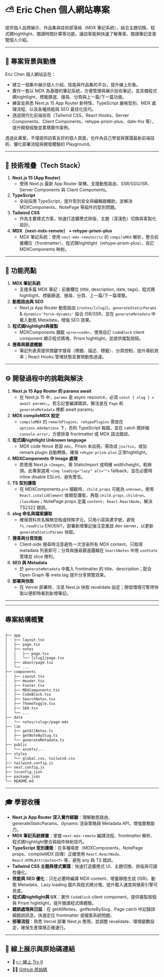 # ⛅ Eric Chen 個人網站專案

提供個人品牌展示、作品集與技術部落格（MDX 筆記系統），結合主題切換、程式碼hightlight、閱讀時間計算等功能，讓訪客能夠快速了解專案、閱讀筆記並瀏覽個人介紹。

---

## 🔎 專案背景與動機

Eric Chen 個人網站旨在：

- 建立一個集中展示個人介紹、技能與作品集的平台，提升線上形象。
- 實作一套以 MDX 為基礎的筆記系統，方便管理與展示技術筆記，並具備程式碼hightlight、標籤篩選、搜尋、分頁與上一篇/下一篇功能。
- 練習並熟悉 Next.js 15 App Router 新特性、TypeScript 嚴格型別、MDX 處理流程、以及各種效能與 SEO 最佳化技巧。
- 透過現代化前端技術（Tailwind CSS、React Hooks、Server Components、Client Components、rehype-prism-plus、date-fns 等），提升開發經驗並累積實作案例。

透過此專案，不僅提供訪客友好的個人頁面，也作為自己學習與實踐最新前端技術、優化部署流程與開發體驗的 Playground。

---

## 🧪 技術堆疊（Tech Stack）

1. **Next.js 15 (App Router)**
   - 使用 Next.js 最新 App Router 架構，支援動態路由、SSR/SSG/ISR、Server Components 與 Client Components。
2. **TypeScript**
   - 全站採用 TypeScript，提升型別安全與編輯器輔助，並解決 MDXComponents、NotePage 等組件的型別問題。
3. **Tailwind CSS**
   - 作為主要樣式方案，快速打造響應式排版、主題（深淺色）切換與客製化設計。
4. **MDX（next-mdx-remote） + rehype-prism-plus**
   - MDX 筆記系統：使用 `next-mdx-remote/rsc` 的 `compileMDX` 解析，整合前置欄位（frontmatter）、程式碼hightlight（rehype-prism-plus）、自訂 MDXComponents 映射。

---

## 🧩 功能亮點

1. **MDX 筆記系統**
   - 支援多篇 MDX 筆記：前置欄位 (title, description, date, tags)、程式碼hightlight、標籤篩選、搜尋、分頁、上一篇/下一篇導覽。
2. **動態路由與 SEO**
   - Next.js App Router 動態路由 (`/notes/[slug]`)，`generateStaticParams` & `dynamic='force-dynamic'` 結合 ISR/SSR，並在 `generateMetadata` 中載入動態 Metadata，增強 SEO 效果。
3. **程式碼hightlight與複製**
   - MDXComponents 攔截 `<pre><code>`，使用自訂 `CodeBlock` client component 顯示程式碼塊、Prism hightlight，並提供複製按鈕。
4. **搜尋與篩選體驗**
   - 筆記列表頁提供關鍵字搜尋（標題、描述、標籤）、分頁控制，提升導航效率；React Hooks 管理狀態並實現動態過濾。

---

## ⚙️ 開發過程中的挑戰與解決

1. **Next.js 15 App Router 的 params await**
   - 在 Next.js 15 中，`params` 是 async resource，必須 `const { slug } = await params;`。若忘記會編譯錯誤，解法是在 `Page` 和 `generateMetadata` 裡都 await params。
2. **MDX compileMDX 設定**
   - `compileMDX` 的 `remarkPlugins`、`rehypePlugins` 需放在 `options.mdxOptions` 下，否則 TypeScript 報錯。並在 catch 裡詳細 `console.error`，方便排查 frontmatter 或 MDX 語法錯誤。
3. **程式碼hightlight Unknown language**
   - MDX code fence 若設 `mdx`，Prism 未註冊，需改成 `jsx/tsx`，或加 remark plugin 自動轉換，確保 `rehype-prism-plus` 正常hightlight。
4. **MDXComponents 中 Image 處理**
   - 若使用 Next.js `<Image>`，需 StaticImport 或明確 width/height，較麻煩。此專案選用 `<img loading="lazy" alt="">` fallback，並在必要時 inline disable ESLint，避免警告。
5. **TS 型別護衛**
   - 在 MDXComponents `pre` 攔截時，`child.props` 可能為 `unknown`，使用 `React.isValidElement` 做類型護衛，再取 `child.props.children`、`className`；NotePage props 定義 `content: React.ReactNode`，解決 TS2322 錯誤。
6. **slug 命名與檔案讀取**
   - 確保資料夾名稱無空格或特殊字元，只用小寫與連字號，避免 `fs.readFile` ENOENT。部署新增筆記後注意重啟 dev server，以更新 `generateStaticParams` 快取。
7. **搜尋與分頁效能**
   - Client-side 搜尋時注意避免一次渲染所有 MDX content，只取得 metadata 列表即可；分頁與搜尋篩選邏輯在 `SearchNotes` 中用 `useState` 管理並 slice 陣列。
8. **SEO 與 Metadata**
   - 於 `generateMetadata` 中載入 frontmatter 的 title、description；配合 Open Graph 等 meta tag 提升分享預覽效果。
9. **部署與快取**
   - 在 Vercel 部署時，注意 Next.js 快取 revalidate 設定；開發環境可暫停快取以便即時看到新增筆記。

---

---

## 專案結構概覽

```txt

├── app
│   ├── layout.tsx
│   ├── page.tsx
│   ├── notes
│   │   ├── page.tsx
│   │   └── [slug]/page.tsx
│   ├── about/page.tsx
│   └── ...
├── components
│   ├── Layout.tsx
│   ├── Header.tsx
│   ├── Footer.tsx
│   ├── MDXComponents.tsx
│   ├── CodeBlock.tsx
│   ├── SearchNotes.tsx
│   ├── ThemeToggle.tsx
│   ├── SEO.tsx
│   └── ...
├── data
│   └── notes/<slug>/page.mdx
├── lib
│   ├── getAllNotes.ts
│   ├── getNoteBySlug.ts
│   └── generateMetadata.ts
├── public
│   └── assets/...
├── styles
│   └── global.css, tailwind.css
├── tailwind.config.js
├── next.config.js
├── tsconfig.json
├── package.json
└── README.md
```

---

## 🎓 學習收穫

- **Next.js App Router 深入實作經驗**：理解動態路由、generateStaticParams、dynamic 渲染策略與 Metadata API，增強實務能力。
- **MDX 筆記系統建置**：掌握 `next-mdx-remote` 編譯流程、frontmatter 解析、程式碼hightlight整合與組件映射技巧。
- **TypeScript 型別護衛**：在多種場景（MDXComponents、NotePage props、compileMDX 回傳）正確使用 `React.ReactNode`、`React.HTMLAttributes<T>` 等，避免 any 與 TS 錯誤。
- **Tailwind CSS 主題與樣式實踐**：快速打造響應式 UI、主題切換、排版與可讀性優化。
- **效能與 SEO 優化**：只在必要時編譯 MDX content、增量靜態生成 (ISR)、動態 Metadata、Lazy loading 圖片與程式碼分塊，提升載入速度與搜索引擎可見度。
- **程式碼hightlight與 UX**：實作 `CodeBlock` client component，提供複製按鈕與 Prism hightlight，提升閱讀程式碼體驗。
- **錯誤處理與日誌**：在 getAllNotes、getNoteBySlug、Page catch 中記錄詳細錯誤訊息，快速定位 frontmatter 或檔案系統問題。
- **部署流程**：熟悉 Vercel 部署 Next.js 應用，並調整 revalidate、環境變數設定，確保生產環境正確運行。

---

## 🚀 線上展示與原始碼連結

- 🔗 [👉 線上 Try It](https://ericchen-website-pro.vercel.app/)
- 🧑‍💻 [GitHub 原始碼](https://github.com/54hanyi/ericchen-website-pro)
